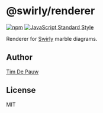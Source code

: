 # @swirly/renderer

[![npm](https://img.shields.io/npm/v/@swirly/renderer.svg)](https://www.npmjs.com/package/@swirly/renderer) [![JavaScript Standard Style](https://img.shields.io/badge/code%20style-standard-brightgreen.svg)](https://standardjs.com)

Renderer for [Swirly](https://github.com/timdp/swirly) marble diagrams.

## Author

[Tim De Pauw](https://tmdpw.eu)

## License

MIT
